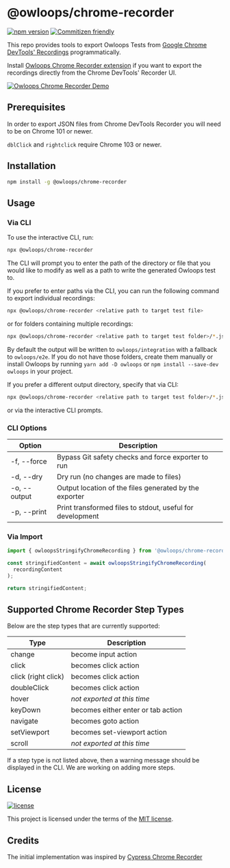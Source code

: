 # @owloops/chrome-recorder

[![npm version](https://img.shields.io/npm/v/@owloops/chrome-recorder)](https://www.npmjs.com/package/@owloops/chrome-recorder) [![Commitizen friendly](https://img.shields.io/badge/commitizen-friendly-brightgreen.svg)](http://commitizen.github.io/cz-cli/)

This repo provides tools to export Owloops Tests from [Google Chrome DevTools' Recordings](https://goo.gle/devtools-recorder) programmatically.

Install [Owloops Chrome Recorder extension](https://github.com/Owloops/owloops-chrome-recorder-extension) if you want to export the recordings directly from the Chrome DevTools' Recorder UI.

[![Owloops Chrome Recorder Demo](https://i.imgur.com/q2puIEv.png)](https://youtu.be/T2Wvx_yilg8)

## Prerequisites

In order to export JSON files from Chrome DevTools Recorder you will need to be on Chrome 101 or newer.

`dblClick` and `rightclick` require Chrome 103 or newer.

## Installation

```sh
npm install -g @owloops/chrome-recorder
```

## Usage

### Via CLI

To use the interactive CLI, run:

```sh
npx @owloops/chrome-recorder
```

The CLI will prompt you to enter the path of the directory or file that you would like to modify as well as a path to write the generated Owloops test to.

If you prefer to enter paths via the CLI, you can run the following command to export individual recordings:

```sh
npx @owloops/chrome-recorder <relative path to target test file>
```

or for folders containing multiple recordings:

```sh
npx @owloops/chrome-recorder <relative path to target test folder>/*.json
```

By default the output will be written to `owloops/integration` with a fallback to `owloops/e2e`. If you do not have those folders, create them manually or install Owloops by running `yarn add -D owloops` or `npm install --save-dev owloops` in your project.

If you prefer a different output directory, specify that via CLI:

```sh
npx @owloops/chrome-recorder <relative path to target test folder>/*.json --output=folder-name
```

or via the interactive CLI prompts.

### CLI Options

| Option       | Description                                               |
| ------------ | --------------------------------------------------------- |
| -f, --force  | Bypass Git safety checks and force exporter to run        |
| -d, --dry    | Dry run (no changes are made to files)                    |
| -o, --output | Output location of the files generated by the exporter    |
| -p, --print  | Print transformed files to stdout, useful for development |

### Via Import

```js
import { owloopsStringifyChromeRecording } from '@owloops/chrome-recorder';

const stringifiedContent = await owloopsStringifyChromeRecording(
  recordingContent
);

return stringifiedContent;
```

## Supported Chrome Recorder Step Types

Below are the step types that are currently supported:

| Type                | Description                                   |
| ------------------- | --------------------------------------------- |
| change              | become input action                           |
| click               | becomes click action                          |
| click (right click) | becomes click action                          |
| doubleClick         | becomes click action                          |
| hover               | _not exported at this time_                   |
| keyDown             | becomes either enter or tab action            |
| navigate            | becomes goto action                           |
| setViewport         | becomes set-viewport action                   |
| scroll              | _not exported at this time_                   |

If a step type is not listed above, then a warning message should be displayed in the CLI. We are working on adding more steps.

## License

[![license](https://img.shields.io/badge/license-MIT-green.svg)](https://github.com/Owloops/owloops-chrome-recorder/blob/master/LICENSE)

This project is licensed under the terms of the [MIT license](/LICENSE).

## Credits

The initial implementation was inspired by [Cypress Chrome Recorder](https://github.com/cypress-io/cypress-chrome-recorder)
